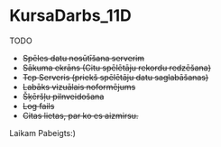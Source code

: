 # KursaDarbs_11D

TODO
- ~~Spēles datu nosūtīšana serverim~~
- ~~Sākuma ekrāns (Citu spēlētāju rekordu redzēšana)~~
- ~~Tcp Serveris (priekš spēlētāju datu saglabāšanas)~~
- ~~Labāks vizuālais noformējums~~
- ~~Šķēršļu pilnveidošana~~ 
- ~~Log fails~~ 
- ~~Citas lietas, par ko es aizmirsu.~~

Laikam Pabeigts:)

